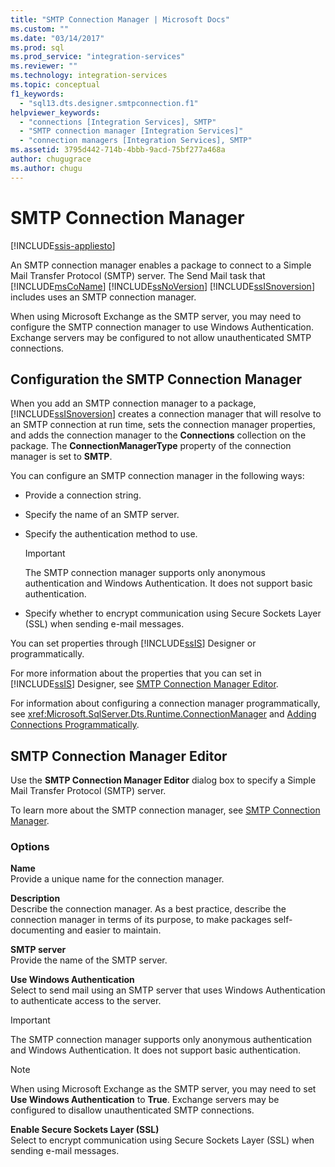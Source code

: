 ```yaml
---
title: "SMTP Connection Manager | Microsoft Docs"
ms.custom: ""
ms.date: "03/14/2017"
ms.prod: sql
ms.prod_service: "integration-services"
ms.reviewer: ""
ms.technology: integration-services
ms.topic: conceptual
f1_keywords: 
  - "sql13.dts.designer.smtpconnection.f1"
helpviewer_keywords: 
  - "connections [Integration Services], SMTP"
  - "SMTP connection manager [Integration Services]"
  - "connection managers [Integration Services], SMTP"
ms.assetid: 3795d442-714b-4bbb-9acd-75bf277a468a
author: chugugrace
ms.author: chugu
---
```

# SMTP Connection Manager

[!INCLUDE[ssis-appliesto](../../includes/ssis-appliesto-ssvrpluslinux-asdb-asdw-xxx.md)]


  An SMTP connection manager enables a package to connect to a Simple Mail Transfer Protocol (SMTP) server. The Send Mail task that [!INCLUDE[msCoName](../../includes/msconame-md.md)] [!INCLUDE[ssNoVersion](../../includes/ssnoversion-md.md)] [!INCLUDE[ssISnoversion](../../includes/ssisnoversion-md.md)] includes uses an SMTP connection manager.  
  
 When using Microsoft Exchange as the SMTP server, you may need to configure the SMTP connection manager to use Windows Authentication. Exchange servers may be configured to not allow unauthenticated SMTP connections.  
  
## Configuration the SMTP Connection Manager  
 When you add an SMTP connection manager to a package, [!INCLUDE[ssISnoversion](../../includes/ssisnoversion-md.md)] creates a connection manager that will resolve to an SMTP connection at run time, sets the connection manager properties, and adds the connection manager to the **Connections** collection on the package. The **ConnectionManagerType** property of the connection manager is set to **SMTP**.  
  
 You can configure an SMTP connection manager in the following ways:  
  
-   Provide a connection string.  
  
-   Specify the name of an SMTP server.  
  
-   Specify the authentication method to use.  
  
    > [!IMPORTANT]  
    >  The SMTP connection manager supports only anonymous authentication and Windows Authentication. It does not support basic authentication.  
  
-   Specify whether to encrypt communication using Secure Sockets Layer (SSL) when sending e-mail messages.  
  
 You can set properties through [!INCLUDE[ssIS](../../includes/ssis-md.md)] Designer or programmatically.  
  
 For more information about the properties that you can set in [!INCLUDE[ssIS](../../includes/ssis-md.md)] Designer, see [SMTP Connection Manager Editor](../../integration-services/connection-manager/smtp-connection-manager-editor.md).  
  
 For information about configuring a connection manager programmatically, see <xref:Microsoft.SqlServer.Dts.Runtime.ConnectionManager> and [Adding Connections Programmatically](../../integration-services/building-packages-programmatically/adding-connections-programmatically.md).  
  
## SMTP Connection Manager Editor
  Use the **SMTP Connection Manager Editor** dialog box to specify a Simple Mail Transfer Protocol (SMTP) server.  
  
 To learn more about the SMTP connection manager, see [SMTP Connection Manager](../../integration-services/connection-manager/smtp-connection-manager.md).  
  
### Options  
 **Name**  
 Provide a unique name for the connection manager.  
  
 **Description**  
 Describe the connection manager. As a best practice, describe the connection manager in terms of its purpose, to make packages self-documenting and easier to maintain.  
  
 **SMTP server**  
 Provide the name of the SMTP server.  
  
 **Use Windows Authentication**  
 Select to send mail using an SMTP server that uses Windows Authentication to authenticate access to the server.  
  
> [!IMPORTANT]  
>  The SMTP connection manager supports only anonymous authentication and Windows Authentication. It does not support basic authentication.  
  
> [!NOTE]  
>  When using Microsoft Exchange as the SMTP server, you may need to set **Use Windows Authentication** to **True**. Exchange servers may be configured to disallow unauthenticated SMTP connections.  
  
 **Enable Secure Sockets Layer (SSL)**  
 Select to encrypt communication using Secure Sockets Layer (SSL) when sending e-mail messages.  
  
